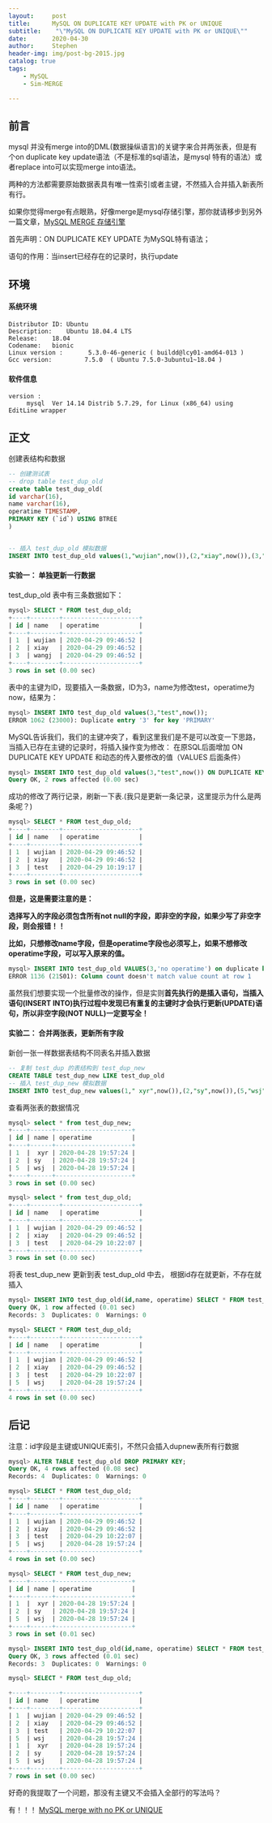 ```yaml
---
layout:     post
title:      MySQL ON DUPLICATE KEY UPDATE with PK or UNIQUE
subtitle:    "\"MySQL ON DUPLICATE KEY UPDATE with PK or UNIQUE\""
date:       2020-04-30
author:     Stephen
header-img: img/post-bg-2015.jpg
catalog: true
tags:
    - MySQL
    - Sim-MERGE

---
```

## 前言
mysql 并没有merge into的DML(数据操纵语言)的关键字来合并两张表，但是有个on duplicate key update语法（不是标准的sql语法，是mysql 特有的语法）或者replace into可以实现merge into语法。

两种的方法都需要原始数据表具有唯一性索引或者主键，不然插入合并插入新表所有行。

如果你觉得merge有点眼熟，好像merge是mysql存储引擎，那你就请移步到另外一篇文章，[MySQL MERGE 存储引擎](https://www.cnblogs.com/hjw-zq/p/9804001.html)

首先声明：ON DUPLICATE KEY UPDATE 为MySQL特有语法；

语句的作用：当insert已经存在的记录时，执行update

## 环境
#### 系统环境
```text
Distributor ID:	Ubuntu
Description:	Ubuntu 18.04.4 LTS
Release:	18.04
Codename:	bionic
Linux version :       5.3.0-46-generic ( buildd@lcy01-amd64-013 ) 
Gcc version:         7.5.0  ( Ubuntu 7.5.0-3ubuntu1~18.04 )
```
#### 软件信息
```text
version : 	
     mysql  Ver 14.14 Distrib 5.7.29, for Linux (x86_64) using  EditLine wrapper
```

## 正文
创建表结构和数据
```sql
-- 创建测试表
-- drop table test_dup_old
create table test_dup_old(
id varchar(16),
name varchar(16),
operatime TIMESTAMP,
PRIMARY KEY (`id`) USING BTREE
)


-- 插入 test_dup_old 模拟数据
INSERT INTO test_dup_old values(1,"wujian",now()),(2,"xiay",now()),(3,"wangj",now());
```

#### 实验一： 单独更新一行数据
test_dup_old 表中有三条数据如下：
```sql
mysql> SELECT * FROM test_dup_old;
+----+--------+---------------------+
| id | name   | operatime           |
+----+--------+---------------------+
| 1  | wujian | 2020-04-29 09:46:52 |
| 2  | xiay   | 2020-04-29 09:46:52 |
| 3  | wangj  | 2020-04-29 09:46:52 |
+----+--------+---------------------+
3 rows in set (0.00 sec)
```

表中的主键为ID，现要插入一条数据，ID为3，name为修改test，operatime为now，结果为：
```sql
mysql> INSERT INTO test_dup_old values(3,"test",now());
ERROR 1062 (23000): Duplicate entry '3' for key 'PRIMARY'
```
MySQL告诉我们，我们的主键冲突了，看到这里我们是不是可以改变一下思路，当插入已存在主键的记录时，将插入操作变为修改：
在原SQL后面增加 ON DUPLICATE KEY UPDATE 和动态的传入要修改的值（VALUES 后面条件）
```sql
mysql> INSERT INTO test_dup_old values(3,"test",now()) ON DUPLICATE KEY UPDATE name=VALUES(name), operatime=VALUES(operatime);
Query OK, 2 rows affected (0.00 sec)
```
成功的修改了两行记录，刷新一下表.(我只是更新一条记录，这里提示为什么是两条呢？)
```sql
mysql> SELECT * FROM test_dup_old;
+----+--------+---------------------+
| id | name   | operatime           |
+----+--------+---------------------+
| 1  | wujian | 2020-04-29 09:46:52 |
| 2  | xiay   | 2020-04-29 09:46:52 |
| 3  | test   | 2020-04-29 10:19:17 |
+----+--------+---------------------+
3 rows in set (0.00 sec)
```
**但是，这是需要注意的是：**

**选择写入的字段必须包含所有not null的字段，即非空的字段，如果少写了非空字段，则会报错！！**

**比如，只想修改name字段，但是operatime字段也必须写上，如果不想修改operatime字段，可以写入原来的值。**

```sql 
mysql> INSERT INTO test_dup_old VALUES(3,'no operatime') on duplicate key update name=values(name);
ERROR 1136 (21S01): Column count doesn't match value count at row 1
```
虽然我们想要实现一个批量修改的操作，但是实则**首先执行的是插入语句，当插入语句(INSERT INTO)执行过程中发现已有重复的主键时才会执行更新(UPDATE)语句，所以非空字段(NOT NULL)一定要写全！**



#### 实验二： 合并两张表，更新所有字段
新创一张一样数据表结构不同表名并插入数据
```sql
-- 复制 test_dup 的表结构到 test_dup_new
CREATE TABLE test_dup_new LIKE test_dup_old
-- 插入 test_dup_new 模拟数据
INSERT INTO test_dup_new values(1," xyr",now()),(2,"sy",now()),(5,"wsj",now());
```
查看两张表的数据情况
```sql
mysql> select * from test_dup_new;
+----+------+---------------------+
| id | name | operatime           |
+----+------+---------------------+
| 1  |  xyr | 2020-04-28 19:57:24 |
| 2  | sy   | 2020-04-28 19:57:24 |
| 5  | wsj  | 2020-04-28 19:57:24 |
+----+------+---------------------+
3 rows in set (0.00 sec)

mysql> select * from test_dup_old;
+----+--------+---------------------+
| id | name   | operatime           |
+----+--------+---------------------+
| 1  | wujian | 2020-04-29 09:46:52 |
| 2  | xiay   | 2020-04-29 09:46:52 |
| 3  | test   | 2020-04-29 10:22:07 |
+----+--------+---------------------+
3 rows in set (0.00 sec)

```
将表 test_dup_new 更新到表 test_dup_old 中去， 根据id存在就更新，不存在就插入
```sql
mysql> INSERT INTO test_dup_old(id,name, operatime) SELECT * FROM test_dup_new ON DUPLICATE KEY UPDATE id=values(id);
Query OK, 1 row affected (0.01 sec)
Records: 3  Duplicates: 0  Warnings: 0

mysql> SELECT * FROM test_dup_old;
+----+--------+---------------------+
| id | name   | operatime           |
+----+--------+---------------------+
| 1  | wujian | 2020-04-29 09:46:52 |
| 2  | xiay   | 2020-04-29 09:46:52 |
| 3  | test   | 2020-04-29 10:22:07 |
| 5  | wsj    | 2020-04-28 19:57:24 |
+----+--------+---------------------+
4 rows in set (0.00 sec)
```

## 后记
注意：id字段是主键或UNIQUE索引，不然只会插入dupnew表所有行数据
```sql
mysql> ALTER TABLE test_dup_old DROP PRIMARY KEY;
Query OK, 4 rows affected (0.08 sec)
Records: 4  Duplicates: 0  Warnings: 0

mysql> SELECT * FROM test_dup_old;
+----+--------+---------------------+
| id | name   | operatime           |
+----+--------+---------------------+
| 1  | wujian | 2020-04-29 09:46:52 |
| 2  | xiay   | 2020-04-29 09:46:52 |
| 3  | test   | 2020-04-29 10:22:07 |
| 5  | wsj    | 2020-04-28 19:57:24 |
+----+--------+---------------------+
4 rows in set (0.00 sec)

mysql> SELECT * FROM test_dup_new;
+----+------+---------------------+
| id | name | operatime           |
+----+------+---------------------+
| 1  |  xyr | 2020-04-28 19:57:24 |
| 2  | sy   | 2020-04-28 19:57:24 |
| 5  | wsj  | 2020-04-28 19:57:24 |
+----+------+---------------------+
3 rows in set (0.01 sec)

mysql> INSERT INTO test_dup_old(id,name, operatime) SELECT * FROM test_dup_new ON DUPLICATE KEY UPDATE id=values(id);
Query OK, 3 rows affected (0.01 sec)
Records: 3  Duplicates: 0  Warnings: 0

mysql> SELECT * FROM test_dup_old;    

+----+--------+---------------------+
| id | name   | operatime           |
+----+--------+---------------------+
| 1  | wujian | 2020-04-29 09:46:52 |
| 2  | xiay   | 2020-04-29 09:46:52 |
| 3  | test   | 2020-04-29 10:22:07 |
| 5  | wsj    | 2020-04-28 19:57:24 |
| 1  |  xyr   | 2020-04-28 19:57:24 |
| 2  | sy     | 2020-04-28 19:57:24 |
| 5  | wsj    | 2020-04-28 19:57:24 |
+----+--------+---------------------+
7 rows in set (0.00 sec)
```

好奇的我提取了一个问题，那没有主键又不会插入全部行的写法吗？

有！！！
[MySQL merge with no PK or UNIQUE](https://vinming.github.io/2020/04/30/MySQL_merge_with_no_PK_UNIQUE/)



